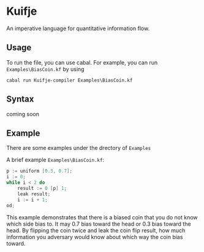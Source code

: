# Kuifje
An imperative language for quantitative information flow. 

## Usage
To run the file, you can use cabal. For example, you can run `Examples\BiasCoin.kf` by using 
```
cabal run Kuifje-compiler Examples\BiasCoin.kf
```
## Syntax 
coming soon

## Example
There are some examples under the drectory of `Examples`

A brief example `Examples\BiasCoin.kf`:
```c
p := uniform [0.3, 0.7];
i := 0;
while i < 2 do 
    result := 0 [p] 1;
    leak result;
    i := i + 1;
od;
```
This example demonstrates that there is a biased coin that you do not know which side bias to. It may 0.7 bias toward the head or 0.3 bias toward the head. By flipping the coin twice and leak the coin flip result, how much information you adversary would know about which way the coin bias toward. 
